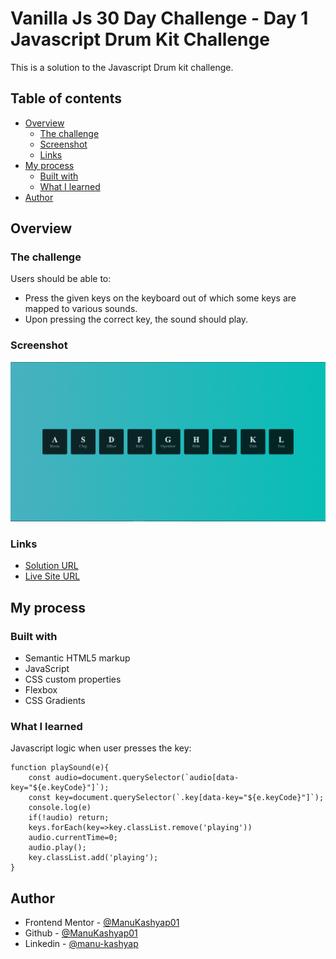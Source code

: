 # Vanilla Js 30 Day Challenge - Day 1 Javascript Drum Kit Challenge

This is a solution to the Javascript Drum kit challenge.

## Table of contents

- [Overview](#overview)
  - [The challenge](#the-challenge)
  - [Screenshot](#screenshot)
  - [Links](#links)
- [My process](#my-process)
  - [Built with](#built-with)
  - [What I learned](#what-i-learned)
- [Author](#author)

## Overview

### The challenge

Users should be able to:

- Press the given keys on the keyboard out of which some keys are mapped to various sounds.
- Upon pressing the correct key, the sound should play.

### Screenshot

![](./screenshot.png)

### Links

- [Solution URL](https://github.com/ManuKashyap01/Vanilla-JS-30-Day-Challenge)
- [Live Site URL](https://day-1-drum-kit.netlify.app/)

## My process

### Built with

- Semantic HTML5 markup
- JavaScript
- CSS custom properties
- Flexbox
- CSS Gradients


### What I learned

Javascript logic when user presses the key:

```
function playSound(e){
    const audio=document.querySelector(`audio[data-key="${e.keyCode}"]`);
    const key=document.querySelector(`.key[data-key="${e.keyCode}"]`);
    console.log(e)
    if(!audio) return;
    keys.forEach(key=>key.classList.remove('playing'))
    audio.currentTime=0;
    audio.play();
    key.classList.add('playing');
}
```

## Author

- Frontend Mentor - [@ManuKashyap01](https://www.frontendmentor.io/profile/ManuKashyap01)
- Github - [@ManuKashyap01](https://github.com/ManuKashyap01)
- Linkedin - [@manu-kashyap](https://www.linkedin.com/in/manu-kashyap/)
